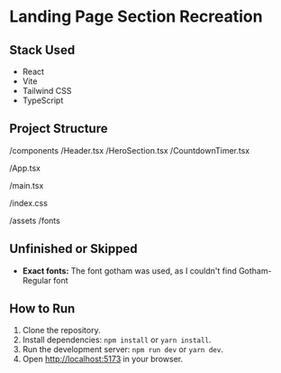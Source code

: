 # Landing Page Section Recreation

## Stack Used

* React
* Vite
* Tailwind CSS
* TypeScript

## Project Structure

/components
  /Header.tsx
  /HeroSection.tsx
  /CountdownTimer.tsx

/App.tsx

/main.tsx

/index.css

/assets
  /fonts

## Unfinished or Skipped

* **Exact fonts:** The font gotham was used, as I couldn't find Gotham-Regular font

## How to Run

1.  Clone the repository.
2.  Install dependencies: `npm install` or `yarn install`.
3.  Run the development server: `npm run dev` or `yarn dev`.
4.  Open [http://localhost:5173](http://localhost:5173) in your browser.